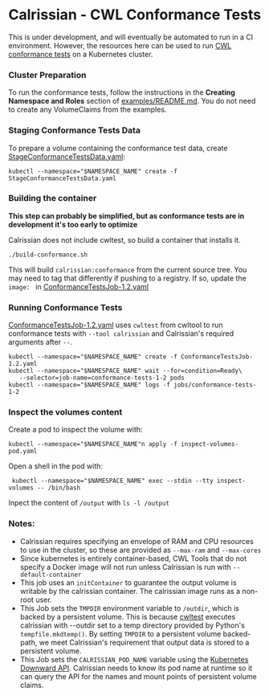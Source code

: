 # Calrissian - CWL Conformance Tests

This is under development, and will eventually be automated to run in a CI environment. However, the resources here can be used to run [CWL conformance tests](https://github.com/common-workflow-language/common-workflow-language/blob/master/CONFORMANCE_TESTS.md) on a Kubernetes cluster.

### Cluster Preparation

To run the conformance tests, follow the instructions in the **Creating Namespace and Roles** section of [examples/README.md](../examples/README.md). You do not need to create any VolumeClaims from the examples.

### Staging Conformance Tests Data

To prepare a volume containing the conformance test data, create [StageConformanceTestsData.yaml](StageConformanceTestsData.yaml):

```
kubectl --namespace="$NAMESPACE_NAME" create -f StageConformanceTestsData.yaml
```

### Building the container

**This step can probably be simplified, but as conformance tests are in development it's too early to optimize**

Calrissian does not include cwltest, so build a container that installs it.

```
./build-conformance.sh
```

This will build `calrissian:conformance` from the current source tree. You may need to tag that differently if pushing to a registry. If so, update the `image: ` in [ConformanceTestsJob-1.2.yaml](ConformanceTestsJob-1.2.yaml)

### Running Conformance Tests

[ConformanceTestsJob-1.2.yaml](ConformanceTestsJob-1.2.yaml) uses `cwltest` from cwltool to run conformance tests with `--tool calrissian` and Calrissian's required arguments after `--`.

```
kubectl --namespace="$NAMESPACE_NAME" create -f ConformanceTestsJob-1.2.yaml
kubectl --namespace="$NAMESPACE_NAME" wait --for=condition=Ready\
   --selector=job-name=conformance-tests-1-2 pods
kubectl --namespace="$NAMESPACE_NAME" logs -f jobs/conformance-tests-1-2
```

### Inspect the volumes content

Create a pod to inspect the volume with: 

```
kubectl --namespace="$NAMESPACE_NAME"n apply -f inspect-volumes-pod.yaml 
```

Open a shell in the pod with:

```
 kubectl --namespace="$NAMESPACE_NAME" exec --stdin --tty inspect-volumes -- /bin/bash
```

Inpect the content of `/output` with `ls -l /output`

### Notes:

- Calrissian requires specifying an envelope of RAM and CPU resources to use in the cluster, so these are provided as `--max-ram` and `--max-cores`
- Since kubernetes is entirely container-based, CWL Tools that do not specify a Docker image will not run unless Calrissian is run with `--default-container`
- This job uses an `initContainer` to guarantee the output volume is writable by the calrissian container. The calrissian image runs as a non-root user.
- This Job sets the `TMPDIR` environment variable to `/outdir`, which is backed by a persistent volume. This is because [cwltest](https://github.com/common-workflow-language/cwltest/blob/683f8d75811f5cb8488a9fa080c97e8ada609cef/cwltest/__init__.py#L70) executes calrissian with  --outdir set to a temp directory provided by Python's  `tempfile.mkdtemp()`. By setting `TMPDIR` to a persistent volume backed-path, we meet Calrissian's requirement that output data is stored to a persistent volume.
- This Job sets the `CALRISSIAN_POD_NAME` variable using the [Kubernetes Downward API](https://kubernetes.io/docs/tasks/inject-data-application/environment-variable-expose-pod-information/). Calrissian needs to know its pod name at runtime so it can query the API for the names and mount points of persistent volume claims.
